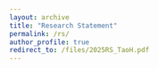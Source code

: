 ```yaml
---
layout: archive
title: "Research Statement"
permalink: /rs/
author_profile: true
redirect_to: /files/2025RS_TaoH.pdf
---
```


